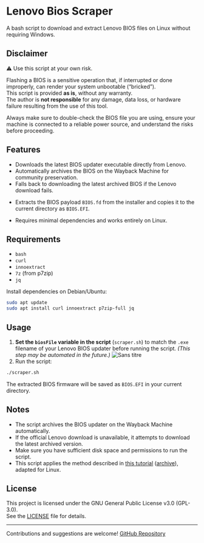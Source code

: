 # Lenovo Bios Scraper

A bash script to download and extract Lenovo BIOS files on Linux without requiring Windows.

## Disclaimer

⚠️ Use this script at your own risk.

Flashing a BIOS is a sensitive operation that, if interrupted or done improperly, can render your system unbootable (“bricked”).<br>
This script is provided **as is**, without any warranty.<br>
The author is **not responsible** for any damage, data loss, or hardware failure resulting from the use of this tool.

Always make sure to double-check the BIOS file you are using, ensure your machine is connected to a reliable power source, and understand the risks before proceeding.

## Features

- Downloads the latest BIOS updater executable directly from Lenovo.
- Automatically archives the BIOS on the Wayback Machine for community preservation.
- Falls back to downloading the latest archived BIOS if the Lenovo download fails.
* Extracts the BIOS payload `BIOS.fd` from the installer and copies it to the current directory as `BIOS.EFI`.
- Requires minimal dependencies and works entirely on Linux.

## Requirements

- `bash`
- `curl`
- `innoextract`
- `7z` (from p7zip)
- `jq`

Install dependencies on Debian/Ubuntu:

```bash
sudo apt update
sudo apt install curl innoextract p7zip-full jq
````

## Usage

1. **Set the `biosFile` variable in the script** (`scraper.sh`) to match the `.exe` filename of your Lenovo BIOS updater before running the script. *(This step may be automated in the future.)*
   ![Sans titre](https://github.com/user-attachments/assets/20cb7196-8232-4963-9d96-5aa6760d66cd)
3. Run the script:

```bash
./scraper.sh
```

The extracted BIOS firmware will be saved as `BIOS.EFI` in your current directory.

## Notes

* The script archives the BIOS updater on the Wayback Machine automatically.
* If the official Lenovo download is unavailable, it attempts to download the latest archived version.
* Make sure you have sufficient disk space and permissions to run the script.
* This script applies the method described in [this tutorial](https://forums.lenovo.com/t5/Gaming-Laptops/GUIDE-How-to-extract-BIOS-from-Lenovo-BIOS-Update-Package-such-as-ATCN37WW-exe/m-p/5008973) ([archive](https://web.archive.org/web/20250708000635/https://forums.lenovo.com/t5/Gaming-Laptops/GUIDE-How-to-extract-BIOS-from-Lenovo-BIOS-Update-Package-such-as-ATCN37WW-exe/m-p/5008973)), adapted for Linux.

## License

This project is licensed under the GNU General Public License v3.0 (GPL-3.0).<br>
See the [LICENSE](LICENSE) file for details.

---

Contributions and suggestions are welcome!
[GitHub Repository](https://github.com/ycomiti/Lenovo-Bios-Scraper)
